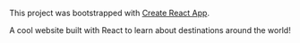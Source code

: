 This project was bootstrapped with [Create React App](https://github.com/facebook/create-react-app).

A cool website built with React to learn about destinations around the world! 




